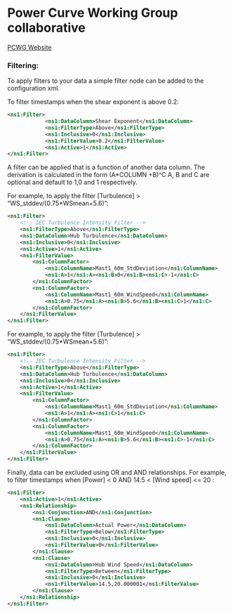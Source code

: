 # Power Curve Working Group collaborative</h1>
[PCWG Website](http://www.pcwg.org)


### Filtering:
To apply filters to your data a simple filter node can be added to the configuration xml.

To filter timestamps when the shear exponent is above 0.2:
```xml
<ns1:Filter>
			<ns1:DataColumn>Shear Exponent</ns1:DataColumn>
			<ns1:FilterType>Above</ns1:FilterType>
			<ns1:Inclusive>0</ns1:Inclusive>
			<ns1:FilterValue>0.2</ns1:FilterValue>
			<ns1:Active>1</ns1:Active>
</ns1:Filter>
```

A filter can be applied that is a function of another data column.
The derivation is calculated in the form (A*COLUMN +B)^C
A, B and C are optional and default to 1,0 and 1 respectively.

For example, to apply the filter [Turbulence] > “WS_stddev/(0.75*WSmean+5.6)”:
```xml
<ns1:Filter>
	<!-- IEC Turbulence Intensity Filter -->
	<ns1:FilterType>Above</ns1:FilterType>
	<ns1:DataColumn>Hub Turbulence</ns1:DataColumn>
	<ns1:Inclusive>0</ns1:Inclusive>
	<ns1:Active>1</ns1:Active>			
	<ns1:FilterValue>
		<ns1:ColumnFactor>
			<ns1:ColumnName>Mast1_60m_StdDeviation</ns1:ColumnName>
			<ns1:A>1</ns1:A><ns1:B>0</ns1:B><ns1:C>-1</ns1:C>
		</ns1:ColumnFactor>	
		<ns1:ColumnFactor>
			<ns1:ColumnName>Mast1_60m_WindSpeed</ns1:ColumnName>
			<ns1:A>0.75</ns1:A><ns1:B>5.6</ns1:B><ns1:C>1</ns1:C>
		</ns1:ColumnFactor>	
	</ns1:FilterValue>	
</ns1:Filter>
```

For example, to apply the filter [Turbulence] > “WS_stddev/(0.75*WSmean+5.6)”:
```xml
<ns1:Filter>
	<!-- IEC Turbulence Intensity Filter -->
	<ns1:FilterType>Above</ns1:FilterType>
	<ns1:DataColumn>Hub Turbulence</ns1:DataColumn>
	<ns1:Inclusive>0</ns1:Inclusive>
	<ns1:Active>1</ns1:Active>			
	<ns1:FilterValue>
		<ns1:ColumnFactor>
			<ns1:ColumnName>Mast1_60m_StdDeviation</ns1:ColumnName>
			<ns1:A>1</ns1:A><ns1:C>1</ns1:C>
		</ns1:ColumnFactor>	
		<ns1:ColumnFactor>
			<ns1:ColumnName>Mast1_60m_WindSpeed</ns1:ColumnName>
			<ns1:A>0.75</ns1:A><ns1:B>5.6</ns1:B><ns1:C>-1</ns1:C>
		</ns1:ColumnFactor>	
	</ns1:FilterValue>	
</ns1:Filter>
```

Finally, data can be excluded using OR and AND relationships.
For example, to filter timestamps when [Power] < 0 AND 14.5 < [Wind speed] <= 20 :

```xml
<ns1:Filter>			
	<ns1:Active>1</ns1:Active>
	<ns1:Relationship>
		<ns1:Conjunction>AND</ns1:Conjunction>
		<ns1:Clause>
			<ns1:DataColumn>Actual Power</ns1:DataColumn>
			<ns1:FilterType>Below</ns1:FilterType>
			<ns1:Inclusive>0</ns1:Inclusive>
			<ns1:FilterValue>0</ns1:FilterValue>					
		</ns1:Clause>
		<ns1:Clause>
			<ns1:DataColumn>Hub Wind Speed</ns1:DataColumn>
			<ns1:FilterType>Between</ns1:FilterType>
			<ns1:Inclusive>0</ns1:Inclusive>
			<ns1:FilterValue>14.5,20.000001</ns1:FilterValue>					
		</ns1:Clause>	
	</ns1:Relationship>
</ns1:Filter>
```		
